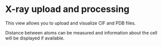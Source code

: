 # X-ray upload and processing

This view allows you to upload and visualize CIF and PDB files.

Distance between atoms can be measured and information about the cell will be displayed if available.